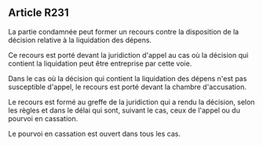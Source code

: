 Article R231
----
La partie condamnée peut former un recours contre la disposition de la décision
relative à la liquidation des dépens.

Ce recours est porté devant la juridiction d'appel au cas où la décision qui
contient la liquidation peut être entreprise par cette voie.

Dans le cas où la décision qui contient la liquidation des dépens n'est pas
susceptible d'appel, le recours est porté devant la chambre d'accusation.

Le recours est formé au greffe de la juridiction qui a rendu la décision, selon
les règles et dans le délai qui sont, suivant le cas, ceux de l'appel ou du
pourvoi en cassation.

Le pourvoi en cassation est ouvert dans tous les cas.

